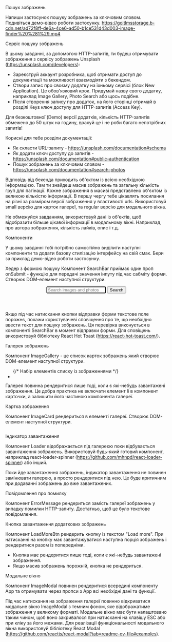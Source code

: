 Пошук зображень

Напиши застосунок пошуку зображень за ключовим словом. Подивіться демо-відео роботи застосунку.
https://goitlmsstorage.b-cdn.net/ad72f8ff-de6a-4ce6-ad50-b1ce531d43d003-image-finder%20%281%29.mp4

Сервіс пошуку зображень

В цьому завданні, за допомогою HTTP-запитів, ти будеш отримувати зображення з сервісу зображень Unsplash (https://unsplash.com/developers):

- Зареєструй аккаунт розробника, щоб отримати доступ до документації та можливості взаємодіяти з бекендом.
- Створи запис про своєму додатку на їхньому сервісі (блок New Application). Це обов'язковий крок. Придумай назву свого додатку, наприклад Image Gallery, Photo Search або щось подібне.
- Після створення запису про додаток, на його сторінці отримай в розділі Keys ключ доступу для HTTP-запитів (Access Key).

Для безкоштовної (Demo) версії додатків, кількість HTTP-запитів обмежено до 50 штук на годину, врахуй це і не роби багато непотрібних запитів!

Корисні для тебе розділи документації:

- Як скласти URL-запиту - https://unsplash.com/documentation#schema
- Як додати ключ доступу до запитів - https://unsplash.com/documentation#public-authentication
- Пошук зображень за ключовим словом - https://unsplash.com/documentation#search-photos

Відповідь від бекенда приходить об'єктом із всією необхідною інформацією. Там ти знайдеш масив зображень та загальну кількість груп для пагінації. Кожне зображення в масиві представлено об'єктом із великою кількістю інформації. В першу чергу тебе цікавлять посилання на різні за розміром версії зображення у властивості urls. Використовуй small версію для карток галереї, та regular версію для модального вікна.

Не обмежуйся завданням, використовуй дані із об'єктів, щоб відобразити більше цікавої інформації в модальному вікні. Наприклад, про автора зображення, кількість лайків, опис і т.д.

Компоненти

У цьому завданні тобі потрібно самостійно виділити наступні компоненти та додати базову стилізацію інтерфейсу на свій смак. Бери за приклад демо-відео роботи застосунку.

Хедер з формою пошуку
Компонент SearchBar приймає один проп onSubmit - функцію для передачі значення інпуту під час сабміту форми. Створює DOM-елемент наступної структури.

<header>
  <form>
    <input
      type="text"
      autocomplete="off"
      autofocus
      placeholder="Search images and photos"
    />
    <button type="submit">Search</button>
  </form>
</header>

Якщо під час натискання кнопки відправки форми текстове поле порожнє, покажи користувачеві сповіщення про те, що необхідно ввести текст для пошуку зображень. Ця перевірка виконується в компоненті SearchBar в момент відправки форми. Для сповіщень використовуй бібліотеку React Hot Toast (https://react-hot-toast.com/).

Галерея зображень

Компонент ImageGallery - це список карток зображень який створює DOM-елемент наступної структури.

<ul>
	{/* Набір елементів списку із зображеннями */}
	<li>
		<div>
		  <img src="" alt="" />
		</div>
	</li>
</ul>

Галерея повинна рендеритися лише тоді, коли є які-небудь завантажені зображення. Це добра практика не включати елемент li в компонент карточки, а залишити його частиною компонента галереї.

Картка зображення

Компонент ImageCard рендериться в елементі галереї. Створює DOM-елемент наступної структури.

<div>
  <img src="" alt="" />
</div>

Індикатор завантаження

Компонент Loader відображається під галереєю поки відбувається завантаження зображень. Використовуй будь-який готовий компонент, наприклад react-loader-spinner (https://github.com/mhnpd/react-loader-spinner) або інший.

Поки йде завантаження зображень, індикатор завантаження не повинен замінювати галерею, а просто рендеритися під нею. Це буде критичним при додаванні зображень до вже завантажених.

Повідомлення про помилку

Компонент ErrorMessage рендериться замість галереї зображень у випадку помилки HTTP-запиту. Достатньо, щоб це було текстове повідомлення.

Кнопка завантаження додаткових зображень

Компонент LoadMoreBtn рендерить кнопку із текстом "Load more". При натисканні на кнопку має завантажуватися наступна порція зображень і рендеритися разом із попередніми.

- Кнопка має рендеритися лише тоді, коли є які-небудь завантажені зображення.
- Якщо масив зображень порожній, кнопка не рендериться.

Модальне вікно

Компонент ImageModal повинен рендеритися всередині компоненту App та отримувати через пропси з App всі необхідні дані та функції.

Під час натискання на зображення галереї повинно відкриватися модальне вікно ImageModal з темним фоном, яке відображатиме зображення у великому форматі. Модальне вікно має бути налаштовано таким чином, щоб воно закривалося при натисканні на клавішу ESC або при кліку за його межами. Для реалізації функціональності модального вікна використовуй бібліотеку React Modal (https://github.com/reactjs/react-modal?tab=readme-ov-file#examples).
